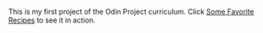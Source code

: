 This is my first project of the Odin Project curriculum.
Click <a href="https://johnserra.github.io/some-favorite-recipes/">Some Favorite Recipes</a> to see it in action.
